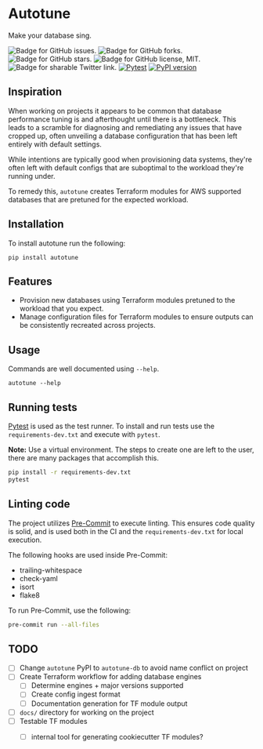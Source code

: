 # Autotune
Make your database sing.

<img src="https://img.shields.io/github/issues/mattdood/autotune"
    target="https://github.com/mattdood/autotune/issues"
    alt="Badge for GitHub issues."/>
<img src="https://img.shields.io/github/forks/mattdood/autotune"
    target="https://github.com/mattdood/autotune/forks"
    alt="Badge for GitHub forks."/>
<img src="https://img.shields.io/github/stars/mattdood/autotune"
    alt="Badge for GitHub stars."/>
<img src="https://img.shields.io/github/license/mattdood/autotune"
    target="https://github.com/mattdood/autotune/raw/master/LICENSE"
    alt="Badge for GitHub license, MIT."/>
<img src="https://img.shields.io/twitter/url?url=https%3A%2F%2Fgithub.com%2Fmattdood%2Fautotune"
    target="https://twitter.com/intent/tweet?text=Wow:&url=https%3A%2F%2Fgithub.com%2Fmattdood%2Fautotune"
    alt="Badge for sharable Twitter link."/>
[![Pytest](https://github.com/mattdood/autotune/actions/workflows/ci.yml/badge.svg)](https://github.com/mattdood/autotune/actions/workflows/ci.yml)
[![PyPI version](https://badge.fury.io/py/autotune.svg)](https://badge.fury.io/py/autotune)

## Inspiration
When working on projects it appears to be common that database performance tuning is
and afterthought until there is a bottleneck. This leads to a scramble for diagnosing
and remediating any issues that have cropped up, often unveiling a database configuration
that has been left entirely with default settings.

While intentions are typically good when provisioning data systems, they're often
left with default configs that are suboptimal to the workload they're running under.

To remedy this, `autotune` creates Terraform modules for AWS supported databases
that are pretuned for the expected workload.

## Installation
To install autotune run the following:
```
pip install autotune
```

## Features
* Provision new databases using Terraform modules pretuned to the workload that
you expect.
* Manage configuration files for Terraform modules to ensure outputs can be
consistently recreated across projects.

## Usage
Commands are well documented using `--help`.

```
autotune --help
```

## Running tests
[Pytest](https://pytest.org) is used as the test runner. To install and run tests
use the `requirements-dev.txt` and execute with `pytest`.

**Note:** Use a virtual environment. The steps to create one are left to the user,
there are many packages that accomplish this.

```bash
pip install -r requirements-dev.txt
pytest
```

## Linting code
The project utilizes [Pre-Commit](https://pre-commit.com) to execute linting. This
ensures code quality is solid, and is used both in the CI and the `requirements-dev.txt`
for local execution.

The following hooks are used inside Pre-Commit:
* trailing-whitespace
* check-yaml
* isort
* flake8

To run Pre-Commit, use the following:

```bash
pre-commit run --all-files
```

## TODO
- [ ] Change `autotune` PyPI to `autotune-db` to avoid name conflict on project
- [ ] Create Terraform workflow for adding database engines
    - [ ] Determine engines + major versions supported
    - [ ] Create config ingest format
    - [ ] Documentation generation for TF module output
- [ ] `docs/` directory for working on the project
- [ ] Testable TF modules
    - [ ] internal tool for generating cookiecutter TF modules?


